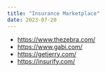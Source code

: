 ```yaml
---
title: "Insurance Marketplace"
date: 2023-07-20
---
```


- https://www.thezebra.com/
- https://www.gabi.com/
- https://getjerry.com/
- https://insurify.com/